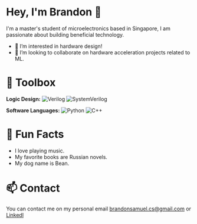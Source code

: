 # Hey, I'm Brandon 👋

I'm a master's student of microelectronics based in Singapore, I am passionate about building beneficial technology.

- 👀 I’m interested in hardware design!
- 💞️ I’m looking to collaborate on hardware acceleration projects related to ML.

# 🧰 Toolbox
**Logic Design:**
![Verilog](https://img.shields.io/badge/-React-61DAFB?style=for-the-badge&logo=react&logoColor=white)
![SystemVerilog](https://img.shields.io/badge/-React-61DAFB?style=for-the-badge&logo=react&logoColor=white)

**Software Languages:**
![Python](https://img.shields.io/badge/-React-61DAFB?style=for-the-badge&logo=react&logoColor=white)
![C++](https://img.shields.io/badge/-React-61DAFB?style=for-the-badge&logo=react&logoColor=white)
  
# 🌵 Fun Facts
- I love playing music.
- My favorite books are Russian novels.
- My dog name is Bean.

# 📫 Contact
You can contact me on my personal email brandonsamuel.cs@gmail.com or [Linkedl](https://www.linkedin.com/in/brandoncrz/)

<!---
brandcrz88/brandcrz88 is a ✨ special ✨ repository because its `README.md` (this file) appears on your GitHub profile.
You can click the Preview link to take a look at your changes.
--->
